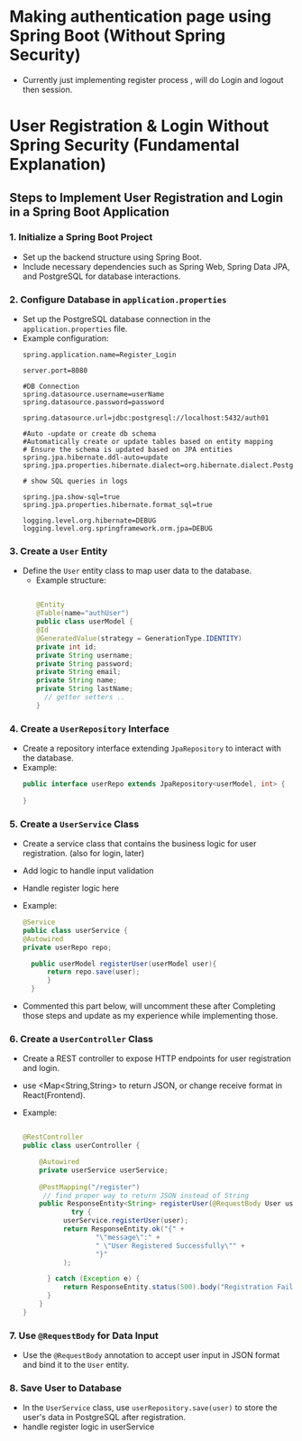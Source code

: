 # Making  authentication page using Spring Boot (Without Spring Security)
- Currently just implementing register process , will do Login and logout then session.

# **User Registration & Login Without Spring Security (Fundamental Explanation)**

## Steps to Implement User Registration and Login in a Spring Boot Application

### 1. **Initialize a Spring Boot Project**
- Set up the backend structure using Spring Boot.
- Include necessary dependencies such as Spring Web, Spring Data JPA, and PostgreSQL for database interactions.

### 2. **Configure Database in `application.properties`**
- Set up the PostgreSQL database connection in the `application.properties` file.
- Example configuration:
  ```properties
  spring.application.name=Register_Login
  
  server.port=8080
  
  #DB Connection
  spring.datasource.username=userName
  spring.datasource.password=password
  
  spring.datasource.url=jdbc:postgresql://localhost:5432/auth01
  
  #Auto -update or create db schema
  #Automatically create or update tables based on entity mapping
  # Ensure the schema is updated based on JPA entities
  spring.jpa.hibernate.ddl-auto=update
  spring.jpa.properties.hibernate.dialect=org.hibernate.dialect.PostgreSQLDialect
  
  # show SQL queries in logs
  
  spring.jpa.show-sql=true
  spring.jpa.properties.hibernate.format_sql=true
  
  logging.level.org.hibernate=DEBUG
  logging.level.org.springframework.orm.jpa=DEBUG
  ```

### 3. **Create a `User` Entity**
- Define the `User` entity class to map user data to the database.
  - Example structure:
    ```java

    @Entity
    @Table(name="authUser")
    public class userModel {
    @Id
    @GeneratedValue(strategy = GenerationType.IDENTITY)
    private int id;
    private String username;
    private String password;
    private String email;
    private String name;
    private String lastName;
      // getter setters ..
    }
    ```

### 4. **Create a `UserRepository` Interface**
- Create a repository interface extending `JpaRepository` to interact with the database.
- Example:
  ```java
  public interface userRepo extends JpaRepository<userModel, int> {
      
  }
  ```

### 5. **Create a `UserService` Class**
- Create a service class that contains the business logic for user registration. (also for login, later)
- Add logic to handle input validation
- Handle register logic here 
- Example:
  ```java
  @Service
  public class userService {
  @Autowired
  private userRepo repo;

    public userModel registerUser(userModel user){
        return repo.save(user);
        }
    }
  ```

- Commented this part below, will uncomment these after Completing those steps and update as my experience while implementing those.


### 6. **Create a `UserController` Class**

- Create a REST controller to expose HTTP endpoints for user registration and login.
- use <Map<String,String> to return JSON, or change receive format in React(Frontend).
- Example:

  ```java

  @RestController
  public class userController {

      @Autowired
      private userService userService;
      
      @PostMapping("/register")
       // find proper way to return JSON instead of String
      public ResponseEntity<String> registerUser(@RequestBody User user) {
              try {
            userService.registerUser(user);
            return ResponseEntity.ok("{" +
                    "\"message\":" +
                    " \"User Registered Successfully\"" +
                    "}"
            );

        } catch (Exception e) {
            return ResponseEntity.status(500).body("Registration Failed");
        }
      }
  }

  ```


### 7. **Use `@RequestBody` for Data Input**

- Use the `@RequestBody` annotation to accept user input in JSON format and bind it to the `User` entity.


### 8. **Save User to Database**

- In the `UserService` class, use `userRepository.save(user)` to store the user's data in PostgreSQL after registration.
- handle register logic in userService

[//]: # ()
[//]: # (### 9. **Implement Login API**)

[//]: # (- Implement the login functionality in the `UserController` where you:)

[//]: # (    - Retrieve the user by email.)

[//]: # (    - Verify the password.)

[//]: # (    - Return an authentication status &#40;success or failure&#41;.)

[//]: # ()
[//]: # (### 10. **Test with Postman or API Client**)

[//]: # (- Use Postman or another API client to test your registration and login functionality by sending POST requests to the appropriate endpoints:)

[//]: # (    - `POST /api/users/register` to register a new user.)

[//]: # (    - `POST /api/users/login` to login with an existing user.)


